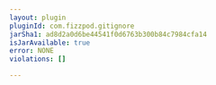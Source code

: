 ```yaml
---
layout: plugin
pluginId: com.fizzpod.gitignore
jarSha1: ad8d2a0d6be44541f0d6763b300b84c7984cfa14
isJarAvailable: true
error: NONE
violations: []

---
```

